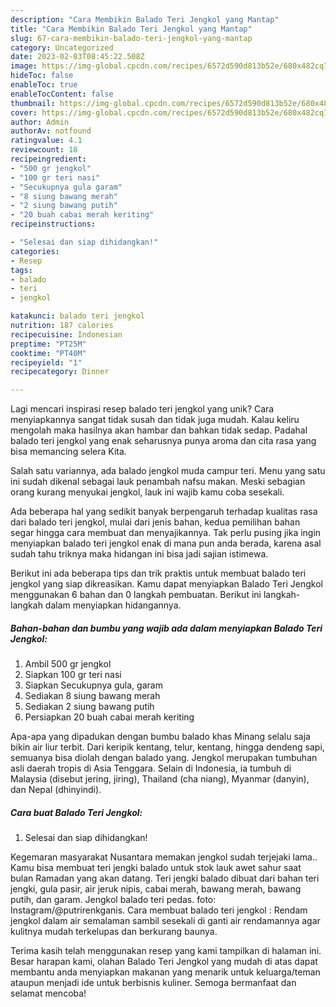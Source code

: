 ```yaml
---
description: "Cara Membikin Balado Teri Jengkol yang Mantap"
title: "Cara Membikin Balado Teri Jengkol yang Mantap"
slug: 67-cara-membikin-balado-teri-jengkol-yang-mantap
category: Uncategorized
date: 2023-02-03T08:45:22.508Z
image: https://img-global.cpcdn.com/recipes/6572d590d813b52e/680x482cq70/balado-teri-jengkol-foto-resep-utama.jpg
hideToc: false
enableToc: true
enableTocContent: false
thumbnail: https://img-global.cpcdn.com/recipes/6572d590d813b52e/680x482cq70/balado-teri-jengkol-foto-resep-utama.jpg
cover: https://img-global.cpcdn.com/recipes/6572d590d813b52e/680x482cq70/balado-teri-jengkol-foto-resep-utama.jpg
author: Admin
authorAv: notfound
ratingvalue: 4.1
reviewcount: 18
recipeingredient:
- "500 gr jengkol"
- "100 gr teri nasi"
- "Secukupnya gula garam"
- "8 siung bawang merah"
- "2 siung bawang putih"
- "20 buah cabai merah keriting"
recipeinstructions:

- "Selesai dan siap dihidangkan!"
categories:
- Resep
tags:
- balado
- teri
- jengkol

katakunci: balado teri jengkol 
nutrition: 187 calories
recipecuisine: Indonesian
preptime: "PT25M"
cooktime: "PT40M"
recipeyield: "1"
recipecategory: Dinner

---
```





Lagi mencari inspirasi resep balado teri jengkol yang unik? Cara menyiapkannya sangat tidak susah dan tidak juga mudah. Kalau keliru mengolah maka hasilnya akan hambar dan bahkan tidak sedap. Padahal balado teri jengkol yang enak seharusnya punya aroma dan cita rasa yang bisa memancing selera Kita.





Salah satu variannya, ada balado jengkol muda campur teri. Menu yang satu ini sudah dikenal sebagai lauk penambah nafsu makan. Meski sebagian orang kurang menyukai jengkol, lauk ini wajib kamu coba sesekali.

Ada beberapa hal yang sedikit banyak berpengaruh terhadap kualitas rasa dari balado teri jengkol, mulai dari jenis bahan, kedua pemilihan bahan segar hingga cara membuat dan menyajikannya. Tak perlu pusing jika ingin menyiapkan balado teri jengkol enak di mana pun anda berada, karena asal sudah tahu triknya maka hidangan ini bisa jadi sajian istimewa.






Berikut ini ada beberapa tips dan trik praktis untuk membuat balado teri jengkol yang siap dikreasikan. Kamu dapat menyiapkan Balado Teri Jengkol menggunakan 6 bahan dan 0 langkah pembuatan. Berikut ini langkah-langkah dalam menyiapkan hidangannya.

<!--inarticleads1-->

##### Bahan-bahan dan bumbu yang wajib ada dalam menyiapkan Balado Teri Jengkol:

1. Ambil 500 gr jengkol
1. Siapkan 100 gr teri nasi
1. Siapkan Secukupnya gula, garam
1. Sediakan 8 siung bawang merah
1. Sediakan 2 siung bawang putih
1. Persiapkan 20 buah cabai merah keriting


Apa-apa yang dipadukan dengan bumbu balado khas Minang selalu saja bikin air liur terbit. Dari keripik kentang, telur, kentang, hingga dendeng sapi, semuanya bisa diolah dengan balado yang. Jengkol merupakan tumbuhan asli daerah tropis di Asia Tenggara. Selain di Indonesia, ia tumbuh di Malaysia (disebut jering, jiring), Thailand (cha niang), Myanmar (danyin), dan Nepal (dhinyindi). 

<!--inarticleads2-->

##### Cara buat Balado Teri Jengkol:


1. Selesai dan siap dihidangkan!

Kegemaran masyarakat Nusantara memakan jengkol sudah terjejaki lama.. Kamu bisa membuat teri jengki balado untuk stok lauk awet sahur saat bulan Ramadan yang akan datang. Teri jengki balado dibuat dari bahan teri jengki, gula pasir, air jeruk nipis, cabai merah, bawang merah, bawang putih, dan garam. Jengkol balado teri pedas. foto: Instagram/@putrirenkganis. Cara membuat balado teri jengkol : Rendam jengkol dalam air semalaman sambil sesekali di ganti air rendamannya agar kulitnya mudah terkelupas dan berkurang baunya. 

Terima kasih telah menggunakan resep yang kami tampilkan di halaman ini. Besar harapan kami, olahan Balado Teri Jengkol yang mudah di atas dapat membantu anda menyiapkan makanan yang menarik untuk keluarga/teman ataupun menjadi ide untuk berbisnis kuliner. Semoga bermanfaat dan selamat mencoba!
